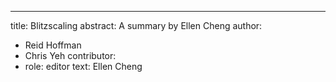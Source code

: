 ---
title: Blitzscaling
abstract: A summary by Ellen Cheng
author:
- Reid Hoffman
- Chris Yeh
contributor:
- role: editor
  text: Ellen Cheng

